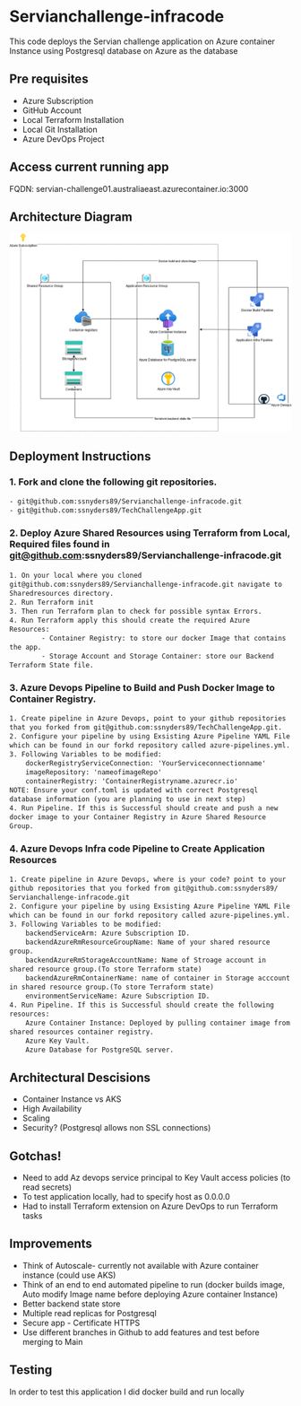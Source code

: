 # Servianchallenge-infracode

This code deploys the Servian challenge application on Azure container Instance using Postgresql database on Azure as the database

## Pre requisites
- Azure Subscription
- GitHub Account
- Local Terraform Installation
- Local Git Installation
- Azure DevOps Project

## Access current running app
FQDN: servian-challenge01.australiaeast.azurecontainer.io:3000

## Architecture Diagram
![Azure architecture](architecturalDiagram.png)

## Deployment Instructions

### 1. Fork and clone the following git repositories.
    - git@github.com:ssnyders89/Servianchallenge-infracode.git
    - git@github.com:ssnyders89/TechChallengeApp.git

### 2. Deploy Azure Shared Resources using Terraform from Local, Required files found in git@github.com:ssnyders89/Servianchallenge-infracode.git
    1. On your local where you cloned git@github.com:ssnyders89/Servianchallenge-infracode.git navigate to Sharedresources directory.
    2. Run Terraform init
    3. Then run Terraform plan to check for possible syntax Errors.
    4. Run Terraform apply this should create the required Azure Resources: 
            - Container Registry: to store our docker Image that contains the app.
            - Storage Account and Storage Container: store our Backend Terraform State file.

### 3. Azure Devops Pipeline to Build and Push Docker Image to Container Registry.
    1. Create pipeline in Azure Devops, point to your github repositories that you forked from git@github.com:ssnyders89/TechChallengeApp.git.
    2. Configure your pipeline by using Exsisting Azure Pipeline YAML File which can be found in our forkd repository called azure-pipelines.yml.
    3. Following Variables to be modified:   
        dockerRegistryServiceConnection: 'YourServiceconnectionname'
        imageRepository: 'nameofimageRepo'
        containerRegistry: 'ContainerRegistryname.azurecr.io'
    NOTE: Ensure your conf.toml is updated with correct Postgresql database information (you are planning to use in next step)
    4. Run Pipeline. If this is Successful should create and push a new docker image to your Container Registry in Azure Shared Resource Group.

### 4. Azure Devops Infra code Pipeline to Create Application Resources
    1. Create pipeline in Azure Devops, where is your code? point to your github repositories that you forked from git@github.com:ssnyders89/    Servianchallenge-infracode.git
    2. Configure your pipeline by using Exsisting Azure Pipeline YAML File which can be found in our forkd repository called azure-pipelines.yml.
    3. Following Variables to be modified:
        backendServiceArm: Azure Subscription ID.
        backendAzureRmResourceGroupName: Name of your shared resource group.
        backendAzureRmStorageAccountName: Name of Stroage account in shared resource group.(To store Terraform state)
        backendAzureRmContainerName: name of container in Storage acccount in shared resource group.(To store Terraform state)
        environmentServiceName: Azure Subscription ID.
    4. Run Pipeline. If this is Successful should create the following resources:
        Azure Container Instance: Deployed by pulling container image from shared resources container registry.
        Azure Key Vault.
        Azure Database for PostgreSQL server.

## Architectural Descisions
- Container Instance vs AKS
- High Availability
- Scaling
- Security? (Postgresql allows non SSL connections)

## Gotchas!
- Need to add Az devops service principal to Key Vault access policies (to read secrets)
- To test application locally, had to specify host as 0.0.0.0
- Had to install Terraform extension on Azure DevOps to  run Terraform tasks


## Improvements
- Think of Autoscale- currently not available with Azure container instance (could use AKS)
- Think of an end to end automated pipeline to run (docker builds image, Auto modify Image name before deploying Azure container Instance)
- Better backend state store
- Multiple read replicas for Postgresql
- Secure app - Certificate HTTPS
- Use different branches in Github to add features and test before merging to Main

## Testing
In order to test this application I did docker build and run locally


